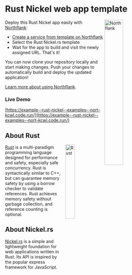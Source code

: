 # Rust Nickel web app template

<a target="_blank" rel="noopener noreferrer" href="https://www.northflank.com">
    <img alt="Northflank" align="right" src="/media/logo.svg" width="35%" />
</a>

Deploy this Rust Nickel app easily with [Northflank](https://www.northflank.com):

- [Create a service from template on Northflank](https://app.northflank.com/s/project/create/template-service)
- Select the Rust Nickel.rs template
- Wait for the app to build and visit the newly assigned URL. That's it!

You can now clone your repository locally and start making changes. Push your changes to automatically build and deploy the updated application!

[Learn more about using Northflank](https://northflank.com/docs/).

### Live Demo
[https://example--rust-nickel--examples--nort-kcwl.code.run/](https://example--rust-nickel--examples--nort-kcwl.code.run/)

## About Rust

<a target="_blank" rel="noopener noreferrer" href="https://rust-lang.org">
    <img alt="Rust" align="right" src="/media/rust.svg" width="25%" />
</a>

[Rust](https://rust-lang.org) is a multi-paradigm programming language designed for performance and safety, especially safe concurrency. Rust is syntactically similar to C++, but can guarantee memory safety by using a borrow checker to validate references. Rust achieves memory safety without garbage collection, and reference counting is optional.

## About Nickel.rs

[Nickel.rs](https://nickel-org.github.io/) is a simple and lightweight foundation for web applications written in Rust. Its API is inspired by the popular express framework for JavaScript.
